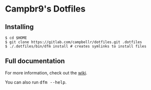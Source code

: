 # Campbr9's Dotfiles

## Installing

    $ cd $HOME
    $ git clone https://gitlab.com/campbellr/dotfiles.git .dotfiles
    $ ./.dotfiles/bin/dfm install # creates symlinks to install files

## Full documentation

For more information, check out the [wiki](http://github.com/justone/dotfiles/wiki).

You can also run <tt>dfm --help</tt>.
